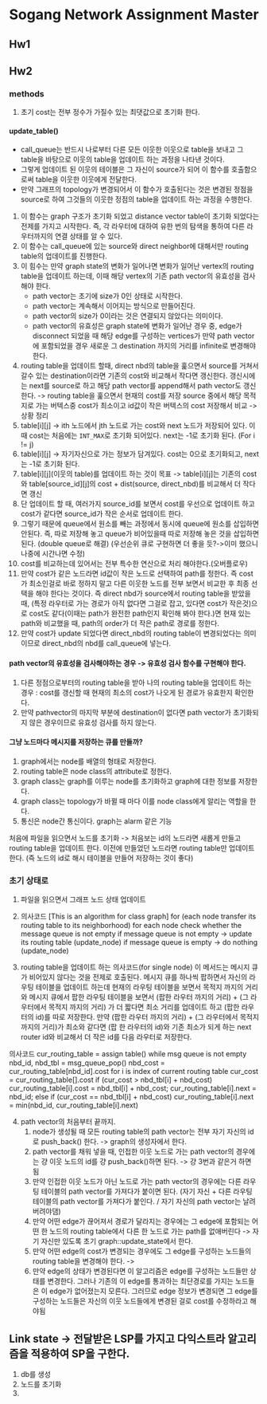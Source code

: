 # Sogang Network Assignment Master


## Hw1




## Hw2


### methods

1. 초기 cost는 전부 정수가 가질수 있는 최댓값으로 초기화 한다.

#### update_table()

* call_queue는 반드시 나로부터 다른 모든 이웃한 이웃으로 table을 보내고 그 table을 바탕으로 이웃의 table을 업데이트 하는 과정을 나타낸 것이다.
* 그렇게 업데이트 된 이웃의 테이블은 그 자신이 source가 되어 이 함수를 호출함으로써 table을 이웃한 이웃에게 전달한다.
* 만약 그래프의 topology가 변경되어서 이 함수가 호출된다는 것은 변경된 정점을 source로 하여 그것들의 이웃한 정점의 table을 업데이트 하는 과정을 수행한다.

1. 이 함수는 graph 구조가 초기화 되었고 distance vector table이 초기화 되었다는 전제를 가지고 시작한다. 즉, 각 라우터에 대하여 유한 번의 탐색을 통하여 다른 라우터까지의 연결 상태를 알 수 있다.
2. 이 함수는 call_queue에 있는 source와 direct neighbor에 대해서만 routing table의 업데이트를 진행한다.
3. 이 힘수는 만약 graph state의 변화가 일어나면 변화가 일어난 vertex의 routing table을 업데이트 하는데, 이때 해당 vertex의 기존 path vector의 유효성을 검사해야 한다.
	*	path vector는 초기에 size가 0인 상태로 시작한다.
	*	path vector는 계속해서 이어지는 방식으로 만들어진다.
	* 	path vector의 size가 0이라는 것은 연결되지 않았다는 의미이다.
	*	path vector의 유효성은 graph state에 변화가 일어난 경우 중, edge가 disconnect 되었을 때 해당 edge를 구성하는 vertices가 만약 path vector에 포함되었을 경우 새로운 그 destination 까지의 거리를 infinite로 변경해야 한다.
4. routing table을 업데이트 할때, direct nbd의 table을 훑으면서 source를 거쳐서 갈수 있는 destination이라면 기존의 cost와 비교해서 작다면 갱신한다. 갱신시에는 next를 source로 하고 해당 path vector를 append해서 path vector도 갱신한다.
 -> routing table을 훑으면서 현재의 cost를 저장 source 중에서 해당 목적지로 가는 버텍스중 cost가 최소이고 id값이 작은 버텍스의 cost 저장해서 비교
 -> 상황 정리
 1. table[i][j] -> ith 노드에서 jth 노드로 가는 cost와 next 노드가 저장되어 있다. 이때 cost는 처음에는 `INT_MAX`로 초기화 되어있다. next는 -1로 초기화 된다. (For i != j)
 2. table[i][j] -> 자기자신으로 가는 정보가 담겨있다. cost는 0으로 초기화되고, next는 -1로 초기화 된다.
 3. table[i][j](이웃의 table)를 업데이트 하는 것이 목표 -> table[i][j]는 기존의 cost와 table[source_id][j]의 cost + dist(source, direct_nbd)를 비교해서 더 작다면 갱신
 4. 단 업데이트 할 때, 여러가지 source_id를 보면서 cost를 우선으로 업데이트 하고 cost가 같다면 source_id가 작은 순서로 업데이트 한다.
 5. 그렇기 때문에 queue에서 원소를 빼는 과정에서 동시에 queue에 원소를 삽입하면 안된다. 즉, 따로 저장해 놓고 queue가 비어있을때 따로 저장해 놓은 것을 삽입하면 된다. (double queue로 해결) (우선순위 큐로 구현하면 더 좋을 듯?->이미 했으니 나중에 시간나면 수정)
 6. cost를 비교하는데 있어서는 전부 특수한 연산으로 처리 해야한다.(오버플로우)
5. 만약 cost가 같은 노드라면 id값이 작은 노드로 선택하여 path를 정한다. 즉 cost가 최소인걸로 바로 정하지 말고 다른 이웃한 노드를 전부 보면서 비교한 후 최종 선택을 해야 한다는 것이다. 즉 direct nbd가 source에서 routing table을 받았을 때, (특정 라우터로 가는 경로가 아직 없다면 그걸로 잡고, 있다면 cost가 작은것)으로 cost도 같다(이때는 path가 완전한 path인지 확인해 봐야 한다.)면 현재 있는 path와 비교했을 때, path의 order가 더 작은 path로 경로를 정한다.
6. 만약 cost가 update 되었다면 direct_nbd의 routing table이 변경되었다는 의미이므로 direct_nbd의 nbd를 call_queue에 넣는다.

#### path vector의 유효성을 검사해야하는 경우 -> 유효성 검사 함수를 구현해야 한다.
 1. 다른 정점으로부터의 routing table을 받아 나의 routing table을 업데이트 하는 경우 : cost를 갱신할 때 현재의 최소의 cost가 나오게 된 경로가 유효한지 확인한다.
 2. 만약 pathvector의 마지막 부분에 destination이 없다면 path vector가 초기화되지 않은 경우이므로 유효성 검사를 하지 않는다.
 
 
 #### 그냥 노드마다 메시지를 저장하는 큐를 만들까?
 
 
 
 1. graph에서는 node를 배열의 형태로 저장한다.
 2. routing table은 node class의 attribute로 정한다.
 3. graph class는 graph를 이루는 node를 초기화하고 graph에 대한 정보를 저장한다.
 4. graph class는 topology가 바뀔 때 마다 이를 node class에게 알리는 역할을 한다.
 5. 통신은 node간 통신이다. graph는 alarm 같은 기능
 
 
 처음에 파일을 읽으면서 노드를 초기화 -> 처음보는 id의 노드라면 새롭게 만들고 routing table을 업데이트 한다. 이전에 만들었던 노드라면 routing table만 업데이트 한다. (즉 노드의 id로 해시 테이블을 만들어 저장하는 것이 좋다)
 
 
 ### 초기 상태로
 1. 파일을 읽으면서 그래프 노드 상태 업데이트
 2. 의사코드
 [This is an algorithm for class graph]
 for (each node transfer its routing table to its neighborhood)
	for each node check whether the message queue is not empty
		if message queue is not empty -> update its routing table (update_node)
		if message queue is empty -> do nothing (update_node)
	
3. routing table을 업데이트 하는 의사코드(for single node)
	이 메서드는 메시지 큐가 비어있지 않다는 것을 전제로 호출된다.
	메시지 큐를 하나씩 팝하면서 자신의 라우팅 테이블을 업데이트 하는데
	현재의 라우팅 테이블을 보면서 목적지 까지의 거리와 메시지 큐에서 팝한 라우팅 테이블을 보면서
	(팝한 라우터 까지의 거리) + (그 라우터에서 목적지 까지의 거리) 가 더 짧다면 최소 거리를 업데이트 하고
	(팝한 라우터의 id)를 따로 저장한다.
	만약 (팝한 라우터 까지의 거리) + (그 라우터에서 목적지 까지의 거리)가 최소와 같다면
	(팝 한 라우터의 id)와 기존 최소가 되게 하는 next router id와 비교해서 더 작은 id를 다음 라우터로 저장한다.
	
의사코드
cur_routing_table = assign table()
 while msg queue is not empty
	nbd_id, nbd_tbl = msg_queue_pop()
	nbd_cost = cur_routing_table[nbd_id].cost
	for i is index of current routing table
		cur_cost = cur_routing_table[].cost
		if (cur_cost > nbd_tbl[i] + nbd_cost)
			cur_routing_table[i].cost = nbd_tbl[i] + nbd_cost;
			cur_routing_table[i].next = nbd_id;
		else if (cur_cost == nbd_tbl[i] + nbd_cost)
			cur_routing_table[i].next = min(nbd_id, cur_routing_table[i].next)
			
			
4. path vector의 처음부터 끝까지.
	1. node가 생성될 때 모든 routing table의 path vector는 전부 자기 자신의 id로 push_back() 한다. -> graph의 생성자에서 한다.
	2. path vector를 채워 넣을 때, 인접한 이웃 노드로 가는 path vector의 경우에는 걍 이웃 노드의 id를 걍 push_back()하면 된다. -> 걍 3번과 같은거 하면 됨
	3. 만약 인접한 이웃 노드가 아닌 노드로 가는 path vector의 경우에는 다른 라우팅 테이블의 path vector를 가져다가 붙이면 된다. (자기 자신 + 다른 라우팅 테이블의 path vector를 가져다가 붙인다. / 자기 자신의 path vector는 날려버려야댐)
	4. 만약 어떤 edge가 끊어져서 경로가 달라지는 경우에는 그 edge에 포함되는 어떤 한 노드의 routing table에서 다른 한 노드로 가는 path를 없애버린다 -> 자기 자신만 있도록 초기 graph::update_state에서 한다.
	5. 만약 어떤 edge의 cost가 변경되는 경우에도 그 edge를 구성하는 노드들의 routing table을 변경해야 한다. -> 
	6. 만약 edge의 상태가 변경된다면 이 알고리즘은 edge를 구성하는 노드들만 상태를 변경한다. 그러나 기존의 이 edge를 통과하는 최단경로를 가지는 노드들은 이 edge가 없어졌는지 모른다. 그러므로 edge 정보가 변경되면
	그 edge를 구성하는 노드들은 자신의 이웃 노드들에게 변경된 걸로 cost를 수정하라고 해야됨
	
	


## Link state -> 전달받은 LSP를 가지고 다익스트라 알고리즘을 적용하여 SP을 구한다.

1. db를 생성
2. 노드를 초기화
3. 